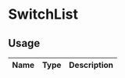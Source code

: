 <!-- 
This is an auto-generated markdown. 
You can change it in "src/molecules/SwitchList/index.tsx" and run build:docs to update this file.
-->
# SwitchList

## Usage
| Name        | Type           | Description  |
| ----------- |:--------------:| ------------:|

